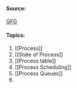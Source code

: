 #### Source:
[GFG](https://www.geeksforgeeks.org/operating-systems/)

#### Topics:

1.  [[Process]]
2.  [[State of Process]]
3.  [[Process table]]
4.  [[Process Scheduling]]
5.  [[Process Queues]]
6.  